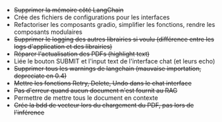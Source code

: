 - ~~Supprimer la mémoire côté LangChain~~
- Crée des fichiers de configurations pour les interfaces
- Refactoriser les composants gradio, simplifier les fonctions, rendre les composants modulaires
- ~~Supprimer le logging des autres librairies si voulu (différence entre les logs d'application et des librairies)~~
- ~~Réparer l'actualisation des PDFs (highlight text)~~
- Liée le bouton SUBMIT et l'input text de l'interface chat (et leurs echo)
- ~~Supprimer tous les warnings de langchain (mauvaise importation, depreciate en 0.4)~~
- ~~Mettre les fonctions Retry, Delete, Undo dans le chat interface~~
- ~~Pas d'erreur quand aucun document n'est fournit au RAG~~
- Permettre de mettre tous le document en contexte
- ~~Crée la bdd de vecteur lors du chargement du PDF, pas lors de l'inférence~~